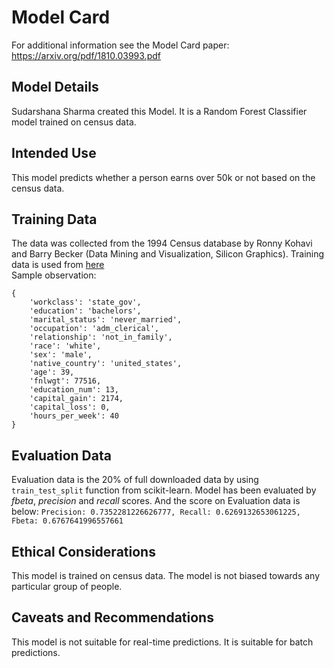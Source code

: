 # Model Card

For additional information see the Model Card paper: https://arxiv.org/pdf/1810.03993.pdf

## Model Details
Sudarshana Sharma created this Model. It is a Random Forest Classifier model trained on census data.

## Intended Use
This model predicts whether a person earns over 50k or not based on the census data.

## Training Data
The data was collected from the 1994 Census database by Ronny Kohavi and Barry Becker (Data Mining and Visualization, Silicon Graphics). 
Training data is used from <a href='https://github.com/udacity/nd0821-c3-starter-code/blob/master/starter/data/census.csv'> here </a> <br>
Sample observation: 
```
{   
    'workclass': 'state_gov',
    'education': 'bachelors',
    'marital_status': 'never_married',
    'occupation': 'adm_clerical',
    'relationship': 'not_in_family',
    'race': 'white',
    'sex': 'male',
    'native_country': 'united_states',
    'age': 39,
    'fnlwgt': 77516,
    'education_num': 13,
    'capital_gain': 2174,
    'capital_loss': 0,
    'hours_per_week': 40
}
```

## Evaluation Data
Evaluation data is the 20% of full downloaded data by using `train_test_split` function from scikit-learn.
Model has been evaluated by *fbeta*, *precision* and *recall* scores. And the score on Evaluation data is below:
`Precision: 0.7352281226626777, Recall: 0.6269132653061225, Fbeta: 0.6767641996557661`
## Ethical Considerations
This model is trained on census data. The model is not biased towards any particular group of people.

## Caveats and Recommendations
This model is not suitable for real-time predictions. It is suitable for batch predictions.
